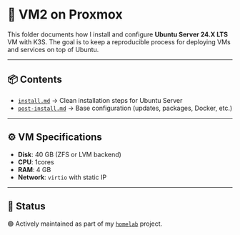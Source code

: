 # 🐧 VM2 on Proxmox

This folder documents how I install and configure **Ubuntu Server 24.X LTS** VM with K3S. 
The goal is to keep a reproducible process for deploying VMs and services on top of Ubuntu.  

---

## 📦 Contents

- [`install.md`](./install.md) → Clean installation steps for Ubuntu Server  
- [`post-install.md`](./post-install.md) → Base configuration (updates, packages, Docker, etc.)  
  
---

## ⚙️ VM Specifications

- **Disk**: 40 GB (ZFS or LVM backend)  
- **CPU**: 1cores  
- **RAM**: 4 GB 
- **Network**: `virtio` with static IP   

---

## 🚧 Status

🟢 Actively maintained as part of my [`homelab`](https://github.com/raoulmoise/homelab) project.

